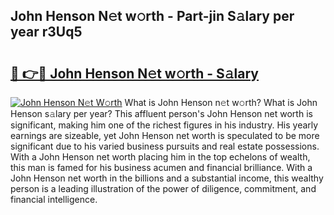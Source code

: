 ## John Henson N𝚎t w𝚘rth - Part-jin S𝚊lary per year r3Uq5

# <h2><a href="http://gc3vew.nevu.top/?p=John+Henson">🔗 👉🔴 John Henson N𝚎t w𝚘rth - S𝚊lary</a></h2>

[![John Henson N𝚎t W𝚘rth](https://i.imgur.com/Oavwk0R.jpeg)](http://gc3vew.nevu.top/?p=John+Henson)
What is John Henson n𝚎t w𝚘rth? What is John Henson s𝚊lary per year?
This affluent person's John Henson net worth is significant, making him one of the richest figures in his industry. His yearly earnings are sizeable, yet John Henson net worth is speculated to be more significant due to his varied business pursuits and real estate possessions. With a John Henson net worth placing him in the top echelons of wealth, this man is famed for his business acumen and financial brilliance. With a John Henson net worth in the billions and a substantial income, this wealthy person is a leading illustration of the power of diligence, commitment, and financial intelligence.
